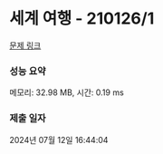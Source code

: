 # 세계 여행 - 210126/1 

[문제 링크](https://level.goorm.io/exam/210126/%EC%84%B8%EA%B3%84-%EC%97%AC%ED%96%89/quiz/1) 

### 성능 요약

메모리: 32.98 MB, 시간: 0.19 ms

### 제출 일자

2024년 07월 12일 16:44:04

